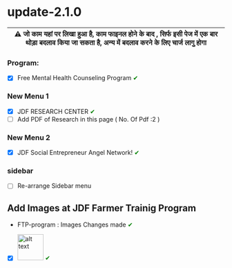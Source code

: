 # update-2.1.0


| :warning: जो काम यहां पर लिखा हुआ है, काम फाइनल होने के बाद , सिर्फ इसी पेज में एक बार थोड़ा बदलाव किया जा सकता है, अन्य में बदलाव करने के लिए चार्ज लागु होगा |
| --- |

### Program:
- [x] Free Mental Health Counseling Program <span style="color:green;">&#10004;</span> 


### New Menu 1
- [x] JDF RESEARCH CENTER <span style="color:green;">&#10004;</span> 
- [ ] Add PDF of Research in this page ( No. Of Pdf :2 )

### New Menu 2
- [x] JDF Social Entrepreneur Angel Network! <span style="color:green;">&#10004;</span> 

### sidebar
- [ ] Re-arrange Sidebar menu

## Add Images at JDF Farmer Trainig Program
- FTP-program : Images Changes made <span style="color:green;">&#10004;</span> 

- [x] <img src="https://user-images.githubusercontent.com/49394996/251885155-35808ea1-44fa-4502-9cfd-540463fa519f.png" alt="alt text" width="60" height="60">  <span style="color:green;">&#10004;</span> 
  
